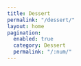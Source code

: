 ```yaml
---
title: Dessert
permalink: "/dessert/"
layout: home
pagination:
  enabled: true
  category: Dessert
  permalink: "/:num/"
---
```


